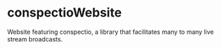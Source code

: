 # conspectioWebsite
Website featuring conspectio, a library that facilitates many to many live stream broadcasts.

